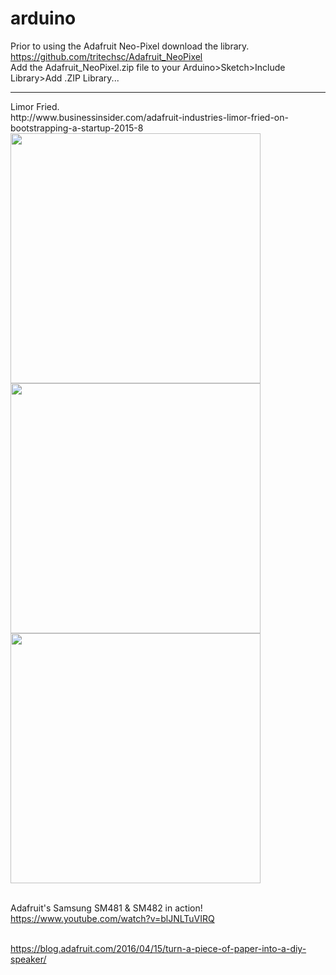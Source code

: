 # arduino
Prior to using the Adafruit Neo-Pixel download the library.
https://github.com/tritechsc/Adafruit_NeoPixel
<br /> Add the Adafruit_NeoPixel.zip file  to your Arduino>Sketch>Include Library>Add .ZIP Library...
<hr />
Limor Fried.
<br />http://www.businessinsider.com/adafruit-industries-limor-fried-on-bootstrapping-a-startup-2015-8
<br /> <img src ="https://github.com/tritechsc/arduino/blob/master/img/lady_ada_building.jpg" width = "400">
<img src ="https://github.com/tritechsc/arduino/blob/master/img/lady_ada_machine.jpg" width = "400">
<img src ="https://github.com/tritechsc/arduino/blob/master/img/lady_ada_neo.jpg" width = "400">

<br />Adafruit's Samsung SM481 & SM482 in action!
<br />https://www.youtube.com/watch?v=blJNLTuVIRQ

<br /> https://blog.adafruit.com/2016/04/15/turn-a-piece-of-paper-into-a-diy-speaker/


